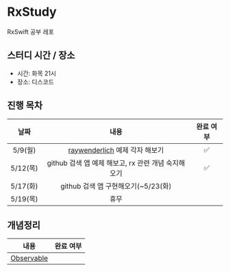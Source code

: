 # RxStudy
RxSwift 공부 레포

## 스터디 시간 / 장소
- 시간: 화목 21시
- 장소: 디스코드

## 진행 목차
|날짜|내용|완료 여부|
|:--:|:--:|:--:|
|5/9(월)|[raywenderlich](https://www.raywenderlich.com/1228891-getting-started-with-rxswift-and-rxcocoa) 예제 각자 해보기|✅|
|5/12(목)|github 검색 앱 예제 해보고, rx 관련 개념 숙지해오기|✅|
|5/17(화)|github 검색 앱 구현해오기(~5/23(화)||
|5/19(목)|휴무||


## 개념정리
|내용|완료 여부|
|:--:|:--:|
|[Observable](Observable.md)||

